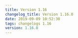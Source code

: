 ```yaml
---
title: Version 1.16
changelog_title: Version 1.16.0
date: 2019-09-09 10:52:30 
tags: changelogs 1.16
version: 1.16.0
---
```

<script src="https://gist.github.com/spinnaker-release/30e40f6278a7c1a1450c179a9a4bb92e.js"/>